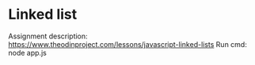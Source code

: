 # Linked list

Assignment description: https://www.theodinproject.com/lessons/javascript-linked-lists
Run cmd: node app.js
